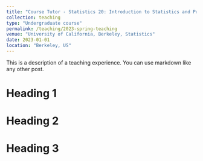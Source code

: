 ```yaml
---
title: "Course Tutor - Statistics 20: Introduction to Statistics and Probability"
collection: teaching
type: "Undergraduate course"
permalink: /teaching/2023-spring-teaching
venue: "University of California, Berkeley, Statistics"
date: 2023-01-01
location: "Berkeley, US"
---
```


This is a description of a teaching experience. You can use markdown like any other post.

Heading 1
======

Heading 2
======

Heading 3
======